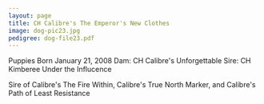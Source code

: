 ```yaml
---
layout: page
title: CH Calibre's The Emperor's New Clothes
image: dog-pic23.jpg
pedigree: dog-file23.pdf
---
```


Puppies Born January 21, 2008
Dam: CH Calibre's Unforgettable
Sire: CH Kimberee Under the Influcence

Sire of Calibre's The Fire Within, Calibre's True North Marker, and Calibre's Path of Least Resistance